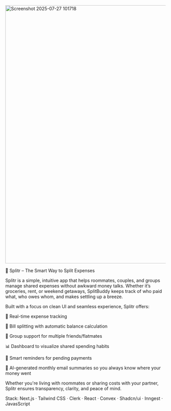 <img width="1896" height="812" alt="Screenshot 2025-07-27 101718" src="https://github.com/user-attachments/assets/cbef8263-8e0f-4125-85bf-4b0d12dfe6bc" />


🚀 Splitr – The Smart Way to Split Expenses

Splitr is a simple, intuitive app that helps roommates, couples, and groups manage shared expenses without awkward money talks. Whether it’s groceries, rent, or weekend getaways, SplitBuddy keeps track of who paid what, who owes whom, and makes settling up a breeze.

Built with a focus on clean UI and seamless experience, Splitr offers:

💸 Real-time expense tracking

🧾 Bill splitting with automatic balance calculation

👫 Group support for multiple friends/flatmates

📊 Dashboard to visualize shared spending habits

🔔 Smart reminders for pending payments

🧠 AI-generated monthly email summaries so you always know where your money went

Whether you're living with roommates or sharing costs with your partner, Splitr ensures transparency, clarity, and peace of mind.

Stack: Next.js · Tailwind CSS · Clerk · React · Convex · Shadcn/ui · Inngest · JavasScript 
